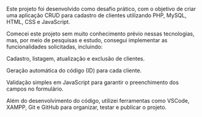 Este projeto foi desenvolvido como desafio prático, com o objetivo de criar uma aplicação CRUD para cadastro de clientes utilizando PHP, MySQL, HTML, CSS e JavaScript.

Comecei este projeto sem muito conhecimento prévio nessas tecnologias, mas, por meio de pesquisas e estudo, consegui implementar as funcionalidades solicitadas, incluindo:

Cadastro, listagem, atualização e exclusão de clientes.

Geração automática do código (ID) para cada cliente.

Validação simples em JavaScript para garantir o preenchimento dos campos no formulário.

Além do desenvolvimento do código, utilizei ferramentas como VSCode, XAMPP, Git e GitHub para organizar, testar e publicar o projeto.